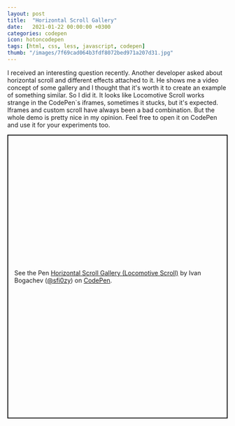 ```yaml
---
layout: post
title:  "Horizontal Scroll Gallery"
date:   2021-01-22 00:00:00 +0300
categories: codepen
icon: hotoncodepen
tags: [html, css, less, javascript, codepen]
thumb: "/images/7f69cad064b3fdf8072bed971a207d31.jpg"
---
```


I received an interesting question recently. Another developer asked about horizontal scroll and different effects attached to it. He shows me a video concept of some gallery and I thought that it's worth it to create an example of something similar. So I did it. It looks like Locomotive Scroll works strange in the CodePen`s iframes, sometimes it stucks, but it's expected. Iframes and custom scroll have always been a bad combination. But the whole demo is pretty nice in my opinion. Feel free to open it on CodePen and use it for your experiments too.

<p class='codepen' data-height='648' data-theme-id='light' data-default-tab='result' data-user='sfi0zy' data-slug-hash='PoGvYyy' style='height: 648px; box-sizing: border-box; display: flex; align-items: center; justify-content: center; border: 2px solid; margin: 1em 0; padding: 1em;' data-pen-title='Horizontal Scroll Gallery (Locomotive Scroll)'>
  <span>See the Pen <a href='https://codepen.io/sfi0zy/pen/PoGvYyy'>
  Horizontal Scroll Gallery (Locomotive Scroll)</a> by Ivan Bogachev (<a href='https://codepen.io/sfi0zy'>@sfi0zy</a>)
  on <a href='https://codepen.io'>CodePen</a>.</span>
</p>
<script async src='https://cpwebassets.codepen.io/assets/embed/ei.js'></script>
